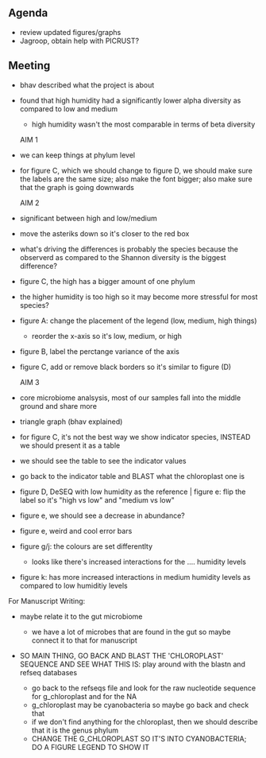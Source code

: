 ## Agenda
- review updated figures/graphs
- Jagroop, obtain help with PICRUST?
  
## Meeting
- bhav described what the project is about
- found that high humidity had a significantly lower alpha diversity as compared to low and medium
  - high humidity wasn't the most comparable in terms of beta diversity

  AIM 1
- we can keep things at phylum level
- for figure C, which we should change to figure D, we should make sure the labels are the same size; also make the font bigger; also make sure that the graph is going downwards

  AIM 2
- significant between high and low/medium
- move the asteriks down so it's closer to the red box
- what's driving the differences is probably the species because the observerd as compared to the Shannon diversity is the biggest difference?
- figure C, the high has a bigger amount of one phylum
- the higher humidity is too high so it may become more stressful for most species?
- figure A: change the placement of the legend (low, medium, high things)
   - reorder the x-axis so it's low, medium, or high
- figure B, label the perctange variance of the axis
- figure C, add or remove black borders so it's similar to figure (D)

  AIM 3
- core microbiome analsysis, most of our samples fall into the middle ground and share more
- triangle graph (bhav explained)
- for figure C, it's not the best way we show indicator species, INSTEAD we should present it as a table
- we should see the table to see the indicator values
- go back to the indicator table and BLAST what the chloroplast one is
- figure D, DeSEQ with low humidity as the reference | figure e: flip the label so it's "high vs low" and "medium vs low"
- figure e, we should see a decrease in abundance?
- figure e, weird and cool error bars
- figure g/j: the colours are set differentlty
  -  looks like there's increased interactions for the .... humidity levels
- figure k: has more increased interactions in medium humidity levels as compared to low humiditiy levels

For Manuscript Writing:
- maybe relate it to the gut microbiome
  - we have a lot of microbes that are found in the gut so maybe connect it to that for manuscript
  
- SO MAIN THING, GO BACK AND BLAST THE 'CHLOROPLAST' SEQUENCE AND SEE WHAT THIS IS: play around with the blastn and refseq databases
  - go back to the refseqs file and look for the raw nucleotide sequence for g_chloroplast and for the NA
  - g_chloroplast may be cyanobacteria so maybe go back and check that
  - if we don't find anything for the chloroplast, then we should describe that it is the genus phylum
  - CHANGE THE G_CHLOROPLAST SO IT'S INTO CYANOBACTERIA; DO A FIGURE LEGEND TO SHOW IT


  
  
